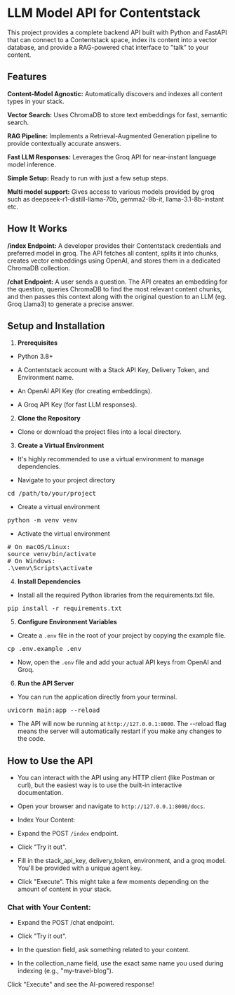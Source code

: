# LLM Model API for Contentstack
This project provides a complete backend API built with Python and FastAPI that can connect to a Contentstack space, index its content into a vector database, and provide a RAG-powered chat interface to "talk" to your content.

## Features
**Content-Model Agnostic:** Automatically discovers and indexes all content types in your stack.

**Vector Search:** Uses ChromaDB to store text embeddings for fast, semantic search.

**RAG Pipeline:** Implements a Retrieval-Augmented Generation pipeline to provide contextually accurate answers.

**Fast LLM Responses:** Leverages the Groq API for near-instant language model inference.

**Simple Setup:** Ready to run with just a few setup steps.

**Multi model support:** Gives access to various models provided by groq such as deepseek-r1-distill-llama-70b, gemma2-9b-it, llama-3.1-8b-instant etc.

## How It Works
**/index Endpoint:** A developer provides their Contentstack credentials and preferred model in groq. The API fetches all content, splits it into chunks, creates vector embeddings using OpenAI, and stores them in a dedicated ChromaDB collection.

**/chat Endpoint:** A user sends a question. The API creates an embedding for the question, queries ChromaDB to find the most relevant content chunks, and then passes this context along with the original question to an LLM (eg. Groq Llama3) to generate a precise answer.

## Setup and Installation
1. **Prerequisites**
- Python 3.8+

- A Contentstack account with a Stack API Key, Delivery Token, and Environment name.

- An OpenAI API Key (for creating embeddings).

- A Groq API Key (for fast LLM responses).

2. **Clone the Repository**
- Clone or download the project files into a local directory.

3. **Create a Virtual Environment**
- It's highly recommended to use a virtual environment to manage dependencies.

- Navigate to your project directory
<pre>cd /path/to/your/project</pre>

- Create a virtual environment
<pre>python -m venv venv</pre>

- Activate the virtual environment
<pre># On macOS/Linux:
source venv/bin/activate
# On Windows:
.\venv\Scripts\activate</pre>

4. **Install Dependencies**
- Install all the required Python libraries from the requirements.txt file.

<pre>pip install -r requirements.txt</pre>

5. **Configure Environment Variables**
- Create a `.env` file in the root of your project by copying the example file.

<pre>cp .env.example .env</pre>

- Now, open the `.env` file and add your actual API keys from OpenAI and Groq.

6. **Run the API Server**
- You can run the application directly from your terminal.

<pre>uvicorn main:app --reload</pre>

- The API will now be running at `http://127.0.0.1:8000`. The --reload flag means the server will automatically restart if you make any changes to the code.

## How to Use the API
- You can interact with the API using any HTTP client (like Postman or curl), but the easiest way is to use the built-in interactive documentation.

- Open your browser and navigate to `http://127.0.0.1:8000/docs`.

- Index Your Content:

- Expand the POST `/index` endpoint.

- Click "Try it out".

- Fill in the stack_api_key, delivery_token, environment, and a groq model. You'll be provided with a unique agent key.

- Click "Execute". This might take a few moments depending on the amount of content in your stack.

### Chat with Your Content:

- Expand the POST /chat endpoint.

- Click "Try it out".

- In the question field, ask something related to your content.

- In the collection_name field, use the exact same name you used during indexing (e.g., "my-travel-blog").

Click "Execute" and see the AI-powered response!

